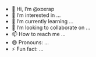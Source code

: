 - 👋 Hi, I’m @xoxrap
- 👀 I’m interested in ...
- 🌱 I’m currently learning ...
- 💞️ I’m looking to collaborate on ...
- 📫 How to reach me ...
- 😄 Pronouns: ...
- ⚡ Fun fact: ...

<!---
xoxrap/xoxrap is a ✨ special ✨ repository because its `README.md` (this file) appears on your GitHub profile.
You can click the Preview link to take a look at your changes.
--->
